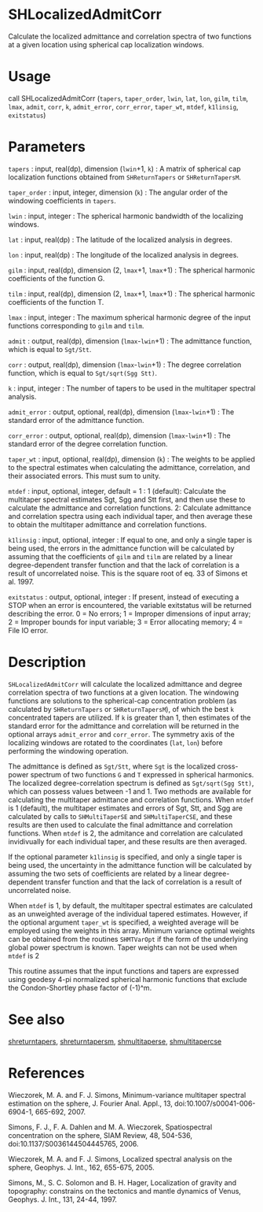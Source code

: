 # SHLocalizedAdmitCorr

Calculate the localized admittance and correlation spectra of two functions at a given location using spherical cap localization windows.

# Usage

call SHLocalizedAdmitCorr (`tapers`, `taper_order`, `lwin`, `lat`, `lon`, `gilm`, `tilm`, `lmax`, `admit`, `corr`, `k`, `admit_error`, `corr_error`, `taper_wt`, `mtdef`, `k1linsig`, `exitstatus`)

# Parameters

`tapers` : input, real(dp), dimension (`lwin`+1, `k`)
:   A matrix of spherical cap localization functions obtained from `SHReturnTapers` or `SHReturnTapersM`.

`taper_order` : input, integer, dimension (`k`)
:   The angular order of the windowing coefficients in `tapers`.

`lwin` : input, integer
:   The spherical harmonic bandwidth of the localizing windows.

`lat` : input, real(dp)
:   The latitude of the localized analysis in degrees.

`lon` : input, real(dp)
:   The longitude of the localized analysis in degrees.

`gilm` : input, real(dp), dimension (2, `lmax`+1, `lmax`+1)
:   The spherical harmonic coefficients of the function G.

`tilm` : input, real(dp), dimension (2, `lmax`+1, `lmax`+1)
:   The spherical harmonic coefficients of the function T.

`lmax` : input, integer
:   The maximum spherical harmonic degree of the input functions corresponding to `gilm` and `tilm`.

`admit` : output, real(dp), dimension (`lmax`-`lwin`+1)
:   The admittance function, which is equal to `Sgt/Stt`.

`corr` : output, real(dp), dimension (`lmax`-`lwin`+1)
:   The degree correlation function, which is equal to `Sgt/sqrt(Sgg Stt)`.

`k` : input, integer
:   The number of tapers to be used in the multitaper spectral analysis.

`admit_error` : output, optional, real(dp), dimension (`lmax`-`lwin`+1)
:   The standard error of the admittance function.

`corr_error` : output, optional, real(dp), dimension (`lmax`-`lwin`+1)
:   The standard error of the degree correlation function.

`taper_wt` : input, optional, real(dp), dimension (`k`)
:   The weights to be applied to the spectral estimates when calculating the admittance, correlation, and their associated errors. This must sum to unity.

`mtdef` : input, optional, integer, default = 1
:   1 (default): Calculate the multitaper spectral estimates Sgt, Sgg and Stt first, and then use these to calculate the admittance and correlation functions. 2: Calculate admittance and correlation spectra using each individual taper, and then average these to obtain the multitaper admittance and correlation functions.

`k1linsig` : input, optional, integer
:   If equal to one, and only a single taper is being used, the errors in the admittance function will be calculated by assuming that the coefficients of `gilm` and `tilm` are related by a linear degree-dependent transfer function and that the lack of correlation is a result of uncorrelated noise. This is the square root of eq. 33 of Simons et al. 1997.

`exitstatus` : output, optional, integer
:   If present, instead of executing a STOP when an error is encountered, the variable exitstatus will be returned describing the error. 0 = No errors; 1 = Improper dimensions of input array; 2 = Improper bounds for input variable; 3 = Error allocating memory; 4 = File IO error.

# Description

`SHLocalizedAdmitCorr` will calculate the localized admittance and degree correlation spectra of two functions at a given location. The windowing functions are solutions to the spherical-cap concentration problem (as calculated by `SHReturnTapers` or `SHReturnTapersM`), of which the best `k` concentrated tapers are utilized. If `k` is greater than 1, then estimates of the standard error for the admittance and correlation will be returned in the optional arrays `admit_error` and `corr_error`. The symmetry axis of the localizing windows are rotated to the coordinates (`lat`, `lon`) before performing the windowing operation.

The admittance is defined as `Sgt/Stt`, where `Sgt` is the localized cross-power spectrum of two functions `G` and `T` expressed in spherical harmonics. The localized degree-correlation spectrum is defined as `Sgt/sqrt(Sgg Stt)`, which can possess values between -1 and 1. Two methods are available for calculating the multitaper admittance and correlation functions. When `mtdef` is 1 (default), the multitaper estimates and errors of Sgt, Stt, and Sgg are calculated by calls to `SHMultiTaperSE` and `SHMultiTaperCSE`, and these results are then used to calculate the final admittance and correlation functions. When `mtdef` is 2, the admitance and correlation are calculated invidivually for each individual taper, and these results are then averaged.

If the optional parameter `k1linsig` is specified, and only a single taper is being used, the uncertainty in the admittance function will be calculated by assuming the two sets of coefficients are related by a linear degree-dependent transfer function and that the lack of correlation is a result of uncorrelated noise.

When `mtdef` is 1, by default, the multitaper spectral estimates are calculated as an unweighted average of the individual tapered estimates. However, if the optional argument `taper_wt` is specified, a weighted average will be employed using the weights in this array. Minimum variance optimal weights can be obtained from the routines `SHMTVarOpt` if the form of the underlying global power spectrum is known. Taper weights can not be used when `mtdef` is 2

This routine assumes that the input functions and tapers are expressed using geodesy 4-pi normalized spherical harmonic functions that exclude the  Condon-Shortley phase factor of (-1)^m.

# See also

[shreturntapers](shreturntapers.html), [shreturntapersm](shreturntapersm.html), [shmultitaperse](shmultitaperse.html), [shmultitapercse](shmultitapercse.html)

# References

Wieczorek, M. A. and F. J. Simons, Minimum-variance multitaper spectral estimation on the sphere, J. Fourier Anal. Appl., 13, doi:10.1007/s00041-006-6904-1, 665-692, 2007.

Simons, F. J., F. A. Dahlen and M. A. Wieczorek, Spatiospectral concentration on the sphere, SIAM Review, 48, 504-536, doi:10.1137/S0036144504445765, 2006. 

Wieczorek, M. A. and F. J. Simons, Localized spectral analysis on the sphere, 
Geophys. J. Int., 162, 655-675, 2005.

Simons, M., S. C. Solomon and B. H. Hager, Localization of gravity and topography: constrains on the tectonics and mantle dynamics of Venus, Geophys. J. Int., 131, 24-44, 1997.

